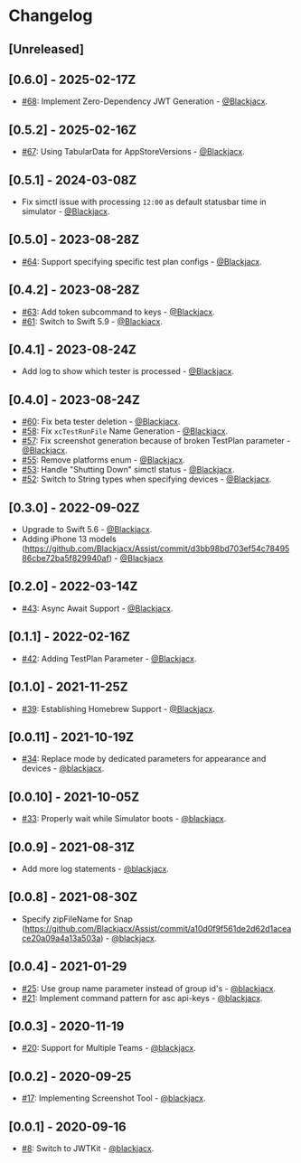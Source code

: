 # Changelog

## [Unreleased]

## [0.6.0] - 2025-02-17Z
* [#68](https://github.com/blackjacx/assist/pull/68): Implement Zero-Dependency JWT Generation - [@Blackjacx](https://github.com/blackjacx).

## [0.5.2] - 2025-02-16Z
* [#67](https://github.com/blackjacx/assist/pull/67): Using TabularData for AppStoreVersions - [@Blackjacx](https://github.com/blackjacx).

## [0.5.1] - 2024-03-08Z
* Fix simctl issue with processing `12:00` as default statusbar time in simulator - [@Blackjacx](https://github.com/blackjacx).

## [0.5.0] - 2023-08-28Z
* [#64](https://github.com/blackjacx/assist/pull/64): Support specifying specific test plan configs - [@Blackjacx](https://github.com/blackjacx).

## [0.4.2] - 2023-08-28Z
* [#63](https://github.com/blackjacx/assist/pull/63): Add token subcommand to keys - [@Blackjacx](https://github.com/blackjacx).
* [#61](https://github.com/blackjacx/assist/pull/61): Switch to Swift 5.9 - [@Blackjacx](https://github.com/blackjacx).

## [0.4.1] - 2023-08-24Z
* Add log to show which tester is processed - [@Blackjacx](https://github.com/blackjacx).

## [0.4.0] - 2023-08-24Z
* [#60](https://github.com/blackjacx/assist/pull/60): Fix beta tester deletion - [@Blackjacx](https://github.com/blackjacx).
* [#58](https://github.com/blackjacx/assist/pull/58): Fix `xcTestRunFile` Name Generation - [@Blackjacx](https://github.com/blackjacx).
* [#57](https://github.com/blackjacx/assist/pull/57): Fix screenshot generation because of broken TestPlan parameter - [@Blackjacx](https://github.com/blackjacx).
* [#55](https://github.com/blackjacx/assist/pull/55): Remove platforms enum - [@Blackjacx](https://github.com/blackjacx).
* [#53](https://github.com/blackjacx/assist/pull/53): Handle "Shutting Down" simctl status - [@Blackjacx](https://github.com/blackjacx).
* [#52](https://github.com/blackjacx/assist/pull/52): Switch to String types when specifying devices - [@Blackjacx](https://github.com/blackjacx).

## [0.3.0] - 2022-09-02Z
* Upgrade to Swift 5.6 - [@Blackjacx](https://github.com/blackjacx).
* Adding iPhone 13 models (https://github.com/Blackjacx/Assist/commit/d3bb98bd703ef54c7849586cbe72ba5f829940af) - [@Blackjacx](https://github.com/blackjacx)

## [0.2.0] - 2022-03-14Z
* [#43](https://github.com/blackjacx/assist/pull/43): Async Await Support - [@Blackjacx](https://github.com/blackjacx).

## [0.1.1] - 2022-02-16Z
* [#42](https://github.com/blackjacx/assist/pull/42): Adding TestPlan Parameter - [@Blackjacx](https://github.com/blackjacx).

## [0.1.0] - 2021-11-25Z
* [#39](https://github.com/blackjacx/assist/pull/39): Establishing Homebrew Support - [@Blackjacx](https://github.com/blackjacx).

## [0.0.11] - 2021-10-19Z
* [#34](https://github.com/blackjacx/assist/pull/34): Replace mode by dedicated parameters for appearance and devices - [@blackjacx](https://github.com/blackjacx).

## [0.0.10] - 2021-10-05Z
* [#33](https://github.com/blackjacx/assist/pull/33): Properly wait while Simulator boots - [@blackjacx](https://github.com/blackjacx).

## [0.0.9] - 2021-08-31Z
* Add more log statements - [@blackjacx](https://github.com/blackjacx).

## [0.0.8] - 2021-08-30Z
* Specify zipFileName for Snap (https://github.com/Blackjacx/Assist/commit/a10d0f9f561de2d62d1aceace20a09a4a13a503a) - [@blackjacx](https://github.com/blackjacx).

## [0.0.4] - 2021-01-29
* [#25](https://github.com/blackjacx/assist/pull/25): Use group name parameter instead of group id's - [@blackjacx](https://github.com/blackjacx).
* [#21](https://github.com/blackjacx/assist/pull/21): Implement command pattern for asc api-keys - [@blackjacx](https://github.com/blackjacx).

## [0.0.3] - 2020-11-19
* [#20](https://github.com/blackjacx/assist/pull/20): Support for Multiple Teams - [@blackjacx](https://github.com/blackjacx).

## [0.0.2] - 2020-09-25
* [#17](https://github.com/blackjacx/assist/pull/17): Implementing Screenshot Tool - [@blackjacx](https://github.com/blackjacx).

## [0.0.1] - 2020-09-16
* [#8](https://github.com/blackjacx/assist/pull/8): Switch to JWTKit - [@blackjacx](https://github.com/blackjacx).
